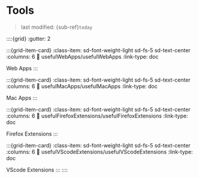 # Tools
> last modified: {sub-ref}`today`


::::{grid}
:gutter: 2

:::{grid-item-card}
:class-item: sd-font-weight-light sd-fs-5 sd-text-center
:columns: 6
:link: usefulWebApps/usefulWebApps
:link-type: doc

Web Apps
:::

:::{grid-item-card}
:class-item: sd-font-weight-light sd-fs-5 sd-text-center
:columns: 6
:link: usefulMacApps/usefulMacApps
:link-type: doc

Mac Apps
:::

:::{grid-item-card}
:class-item: sd-font-weight-light sd-fs-5 sd-text-center
:columns: 6
:link: usefulFirefoxExtensions/usefulFirefoxExtensions
:link-type: doc

Firefox Extensions
:::

:::{grid-item-card}
:class-item: sd-font-weight-light sd-fs-5 sd-text-center
:columns: 6
:link: usefulVScodeExtensions/usefulVScodeExtensions
:link-type: doc

VScode Extensions
:::
::::